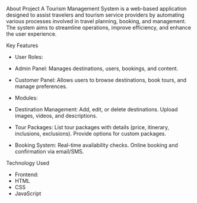 About Project
A Tourism Management System is a web-based application designed to assist travelers and tourism service providers by automating various processes involved in travel planning, booking, and management. The system aims to streamline operations, improve efficiency, and enhance the user experience.


Key Features
- User Roles:
- Admin Panel: Manages destinations, users, bookings, and content.
- Customer Panel: Allows users to browse destinations, book tours, and manage preferences.

  
- Modules:
- Destination Management: Add, edit, or delete destinations. Upload images, videos, and descriptions.
- Tour Packages: List tour packages with details (price, itinerary, inclusions, exclusions). Provide options for custom packages.
- Booking System: Real-time availability checks. Online booking and confirmation via email/SMS.


Technology Used
- Frontend:
- HTML
-  CSS
- JavaScript
  
